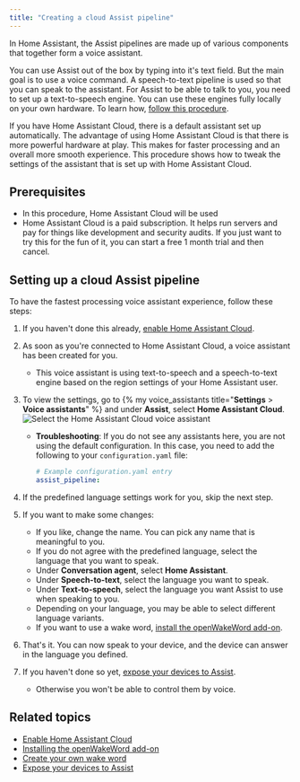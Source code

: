 ```yaml
---
title: "Creating a cloud Assist pipeline"
---
```


In Home Assistant, the Assist pipelines are made up of various components that together form a voice assistant.

You can use Assist out of the box by typing into it's text field. But the main goal is to use a voice command. A speech-to-text pipeline is used so that you can speak to the assistant. For Assist to be able to talk to you, you need to set up a text-to-speech engine. You can use these engines fully locally on your own hardware. To learn how, [follow this procedure](/voice_control/create_wake_word/).

If you have Home Assistant Cloud, there is a default assistant set up automatically. The advantage of using Home Assistant Cloud is that there is more powerful hardware at play. This makes for faster processing and an overall more smooth experience. This procedure shows how to tweak the settings of the assistant that is set up with Home Assistant Cloud.

## Prerequisites

- In this procedure, Home Assistant Cloud will be used
- Home Assistant Cloud is a paid subscription. It helps run servers and pay for things like development and security audits. If you just want to try this for the fun of it, you can start a free 1 month trial and then cancel.

## Setting up a cloud Assist pipeline

To have the fastest processing voice assistant experience, follow these steps:

1. If you haven't done this already, [enable Home Assistant Cloud](https://www.nabucasa.com/config/).
2. As soon as you're connected to Home Assistant Cloud, a voice assistant has been created for you.
   - This voice assistant is using text-to-speech and a speech-to-text engine based on the region settings of your Home Assistant user.
3. To view the settings, go to {% my voice_assistants title="**Settings** > **Voice assistants**" %} and under **Assist**, select **Home Assistant Cloud**.
     ![Select the Home Assistant Cloud voice assistant](/images/assist/assistants_ha_cloud.png)

     - **Troubleshooting**: If you do not see any assistants here, you are not using the default configuration. In this case, you need to add the following to your `configuration.yaml` file:

       ```yaml
       # Example configuration.yaml entry
       assist_pipeline:
       ```
4. If the predefined language settings work for you, skip the next step.
5. If you want to make some changes:
   - If you like, change the name. You can pick any name that is meaningful to you.
   - If you do not agree with the predefined language, select the language that you want to speak.
   - Under **Conversation agent**, select **Home Assistant**.
   - Under **Speech-to-text**, select the language you want to speak.
   - Under **Text-to-speech**, select the language you want Assist to use when speaking to you.
   - Depending on your language, you may be able to select different language variants.
   - If you want to use a wake word, [install the openWakeWord add-on](/voice_control/install_wake_word_add_on/).

6. That's it. You can now speak to your device, and the device can answer in the language you defined.
7. If you haven't done so yet, [expose your devices to Assist](/voice_control/voice_remote_expose_devices/#exposing-your-devices).
   - Otherwise you won't be able to control them by voice.

## Related topics

- [Enable Home Assistant Cloud](https://www.nabucasa.com/config/)
- [Installing the openWakeWord add-on](/voice_control/install_wake_word_add_on/)
- [Create your own wake word](/voice_control/create_wake_word/)
- [Expose your devices to Assist](/voice_control/voice_remote_expose_devices/#exposing-your-devices)

